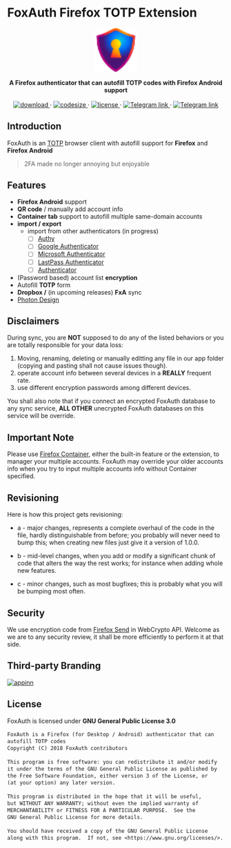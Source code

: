 # FoxAuth Firefox TOTP Extension

<div align='center'>
  <img width='20%' height='20%' src='foxauth.svg'></img>
  <p>
  <strong>A Firefox authenticator that can autofill TOTP codes with Firefox Android support</strong>
  <br>
  <br>
    <a href='https://addons.mozilla.org/firefox/addon/foxauth/'>
      <img src='https://img.shields.io/amo/v/foxauth.svg?style=flat-square' alt='download' />
    </a>
  ·
    <a href="https://github.com/FoxAuth/FoxAuth/">
      <img src="https://img.shields.io/github/languages/code-size/FoxAuth/FoxAuth.svg?style=flat-square" alt="codesize" />
    </a>
  ·
    <a href="https://www.gnu.org/licenses/gpl-3.0.html">
      <img src="https://img.shields.io/github/license/FoxAuth/FoxAuth.svg?style=flat-square" alt="license" />
    </a>
  </a>
  ·
    <a href="https://t.me/joinchat/Flgxfkm5Q2c8JayWirYTmA">
      <img src="https://img.shields.io/badge/Telegram-Join%20Chat-red.svg?style=flat-square" alt="Telegram link" />
    </a>
      ·
    <a href="https://gitter.im/FoxAuth/Lobby">
      <img src="https://img.shields.io/badge/Gitter-Join%20Chat-purple.svg?style=flat-square" alt="Telegram link" />
    </a>
</div>

## Introduction

FoxAuth is an [TOTP](https://wikipedia.org/wiki/Time-based_One-time_Password_algorithm) browser client with autofill support for __Firefox__ and __Firefox Android__

> 2FA made no longer annoying but enjoyable

## Features

- __Firefox Android__ support
- __QR code__ / manually add account info
- __Container tab__ support to autofill multiple same-domain accounts
- __import / export__
  - import from other authenticators (in progress)
    - [ ] [Authy](https://authy.com/)
    - [ ] [Google Authenticator](https://play.google.com/store/apps/details?id=com.google.android.apps.authenticator2)
    - [ ] [Microsoft Authenticator](https://play.google.com/store/apps/details?id=com.azure.authenticator)
    - [ ] [LastPass Authenticator](https://play.google.com/store/apps/details?id=com.lastpass.authenticator)
    - [ ] [Authenticator](https://github.com/Authenticator-Extension/Authenticator)

- (Password based) account list __encryption__
- Autofill __TOTP__ form
- __Dropbox /__ (in upcoming releases) __FxA__ sync
- [Photon Design](https://design.firefox.com/photon)

## Disclaimers

During sync, you are **NOT** supposed to do any of the listed behaviors or you are totally responsible for your data loss:

1. Moving, renaming, deleting or manually editting any file in our app folder (copying and pasting shall not cause issues though).
1. operate account info between several devices in a **REALLY** frequent rate.
1. use different encryption passwords among different devices.

You shall also note that if you connect an encrypted FoxAuth database to any sync service, **ALL OTHER** unecrypted FoxAuth databases on this service will be override.

## Important Note

Please use [Firefox Container](https://support.mozilla.org/en-US/kb/containers), either the built-in feature or the extension, to manager your multiple accounts. FoxAuth may override your older accounts info when you try to input multiple accounts info without Container specified.

## Revisioning

Here is how this project gets revisioning:

- a - major changes, represents a complete overhaul of the code in the file, hardly distinguishable from before; you probably will never need to bump this; when creating new files just give it a version of 1.0.0. 

- b - mid-level changes, when you add or modify a significant chunk of code that alters the way the rest works; for instance when adding whole new features.

- c - minor changes, such as most bugfixes; this is probably what you will be bumping most often.

## Security

We use encryption code from [Firefox Send](github.com/mozilla/send) in WebCrypto API. Welcome as we are to any security review, it shall be more efficiently to perform it at that side.

## Third-party Branding

<a href="https://www.appinn.com/foxauth/"><img src="https://img3.appinn.com/images/appinn-small.png" alt="appinn" width="96px"></a>

## License

FoxAuth is licensed under __GNU General Public License 3.0__

```plain
FoxAuth is a Firefox (for Desktop / Android) authenticator that can autofill TOTP codes
Copyright (C) 2018 FoxAuth contributors

This program is free software: you can redistribute it and/or modify
it under the terms of the GNU General Public License as published by
the Free Software Foundation, either version 3 of the License, or
(at your option) any later version.

This program is distributed in the hope that it will be useful,
but WITHOUT ANY WARRANTY; without even the implied warranty of
MERCHANTABILITY or FITNESS FOR A PARTICULAR PURPOSE.  See the
GNU General Public License for more details.

You should have received a copy of the GNU General Public License
along with this program.  If not, see <https://www.gnu.org/licenses/>.
```
